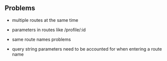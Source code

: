 Problems
-------------


- multiple routes at the same time
- parameters in routes like /profile/:id
- same route names problems

- query string parameters need to be accounted for when entering a route name
